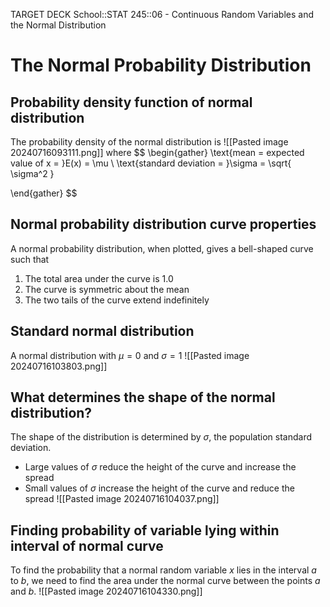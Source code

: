TARGET DECK
School::STAT 245::06 - Continuous Random Variables and the Normal Distribution

# The Normal Probability Distribution

## Probability density function of normal distribution <!--fc-->
The probability density of the normal distribution is
![[Pasted image 20240716093111.png]]
where
$$
\begin{gather}
\text{mean = expected value of x = }E(x) = \mu \\
\text{standard deviation = }\sigma = \sqrt{ \sigma^2 }

\end{gather}
$$

## Normal probability distribution curve properties <!--fc-->
A normal probability distribution, when plotted, gives a bell-shaped curve such that
1. The total area under the curve is 1.0
2. The curve is symmetric about the mean
3. The two tails of the curve extend indefinitely

## Standard normal distribution <!--fc-->
A normal distribution with $\mu =0$ and $\sigma =1$
![[Pasted image 20240716103803.png]]

## What determines the shape of the normal distribution? <!--fc-->
The shape of the distribution is determined by $\sigma$, the population standard deviation.
- Large values of $\sigma$ reduce the height of the curve and increase the spread
- Small values of $\sigma$ increase the height of the curve and reduce the spread
![[Pasted image 20240716104037.png]]


## Finding probability of variable lying within interval of normal curve
To find the probability that a normal random variable $x$ lies in the interval $a$ to $b$, we need to find the area under the normal curve between the points $a$ and $b$.
![[Pasted image 20240716104330.png]]

